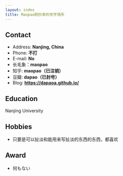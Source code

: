 ```yaml
---
layout: index
title: Maopao刚抄来的写字场所
---
```

## Contact

- Address: **Nanjing, China**
- Phone: **不打**
- E-mail: **No**
- 长毛象：**maopao**
- 知乎: **maopao（已注销）**
- 豆瓣: **dapao（已封号）**
- Blog: **<https://dapaoa.github.io/>**

## Education

Nanjing University

## Hobbies

- 只要是可以扯淡和能用来写扯淡的东西的东西，都喜欢

## Award

- 何もない
